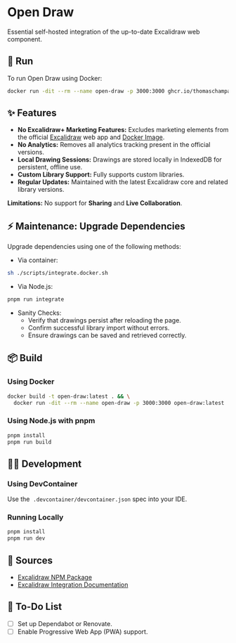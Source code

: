 # Open Draw

Essential self-hosted integration of the up-to-date Excalidraw web component.

## 🚀 Run

To run Open Draw using Docker:

```sh
docker run -dit --rm --name open-draw -p 3000:3000 ghcr.io/thomaschampagne/open-draw:latest
```

## ✨ Features

- **No Excalidraw+ Marketing Features:** Excludes marketing elements from the official [Excalidraw](https://excalidraw.com/) web app and [Docker Image](https://hub.docker.com/r/excalidraw/excalidraw).
- **No Analytics:** Removes all analytics tracking present in the official versions.
- **Local Drawing Sessions:** Drawings are stored locally in IndexedDB for persistent, offline use.
- **Custom Library Support:** Fully supports custom libraries.
- **Regular Updates:** Maintained with the latest Excalidraw core and related library versions.

**Limitations:** No support for **Sharing** and **Live Collaboration**.

## ⚡ Maintenance: Upgrade Dependencies

Upgrade dependencies using one of the following methods:

- Via container:

```sh
sh ./scripts/integrate.docker.sh
```

- Via Node.js:

```sh
pnpm run integrate
```

- Sanity Checks:
  - Verify that drawings persist after reloading the page.
  - Confirm successful library import without errors.
  - Ensure drawings can be saved and retrieved correctly.

## 📦 Build

### Using Docker

```sh
docker build -t open-draw:latest . && \
  docker run -dit --rm --name open-draw -p 3000:3000 open-draw:latest
```

### Using Node.js with pnpm

```sh
pnpm install
pnpm run build
```

## 👨‍💻 Development

### Using DevContainer

Use the  `.devcontainer/devcontainer.json` spec into your IDE.

### Running Locally

```sh
pnpm install
pnpm run dev
```

## 🔗 Sources

- [Excalidraw NPM Package](https://www.npmjs.com/package/@excalidraw/excalidraw)
- [Excalidraw Integration Documentation](https://docs.excalidraw.com/docs/@excalidraw/excalidraw/integration)

## 📌 To-Do List

- [ ] Set up Dependabot or Renovate.
- [ ] Enable Progressive Web App (PWA) support.
